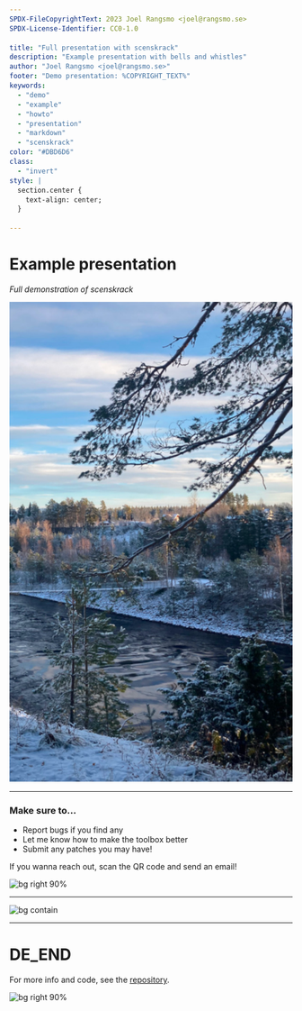```yaml
---
SPDX-FileCopyrightText: 2023 Joel Rangsmo <joel@rangsmo.se>
SPDX-License-Identifier: CC0-1.0

title: "Full presentation with scenskrack"
description: "Example presentation with bells and whistles"
author: "Joel Rangsmo <joel@rangsmo.se>"
footer: "Demo presentation: %COPYRIGHT_TEXT%"
keywords:
  - "demo"
  - "example"
  - "howto"
  - "presentation"
  - "markdown"
  - "scenskrack"
color: "#DBD6D6"
class:
  - "invert"
style: |
  section.center {
    text-align: center;
  }

---
```

# Example presentation
_Full demonstration of scenskrack_

![bg right:30%](images/example_image.jpg)

<!--
These are some speaker notes. They are available in the presentation view and as PDF comments
-->

---
<!-- _footer: "Good place for copyright attribution or sneaky brasklappar" -->
### Make sure to...
* Report bugs if you find any
* Let me know how to make the toolbox better
* Submit any patches you may have!
  
If you wanna reach out, scan the QR code and send an email!

![bg right 90%](qr_codes/feedback_email.link.svg)

---
![bg contain](diagrams/example_diagram.svg)

---
# DE\_END
For more info and code, see the [repository](https://github.com/doctor-love/scenskrack).

![bg right 90%](qr_codes/repository.link.svg)
